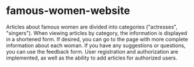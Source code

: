 # famous-women-website
Articles about famous women are divided into categories ("actresses", "singers"). 
When viewing articles by category, the information is displayed in a shortened form. 
If desired, you can go to the page with more complete information about each woman. 
If you have any suggestions or questions, you can use the feedback form. 
User registration and authorization are implemented, as well as the ability to add articles for authorized users.

